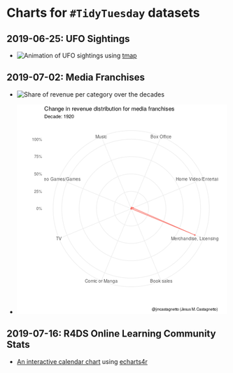 # Charts for `#TidyTuesday` datasets

## 2019-06-25: UFO Sightings

- ![Animation of UFO sightings](2019-06-25_ufo-sightings/animation-ufo-sightings_1910-2014.gif) using [tmap](https://github.com/mtennekes/tmap)


## 2019-07-02: Media Franchises

- ![Share of revenue per category over the decades](20190702-tidytuesday-media-franchises-category-decades.png)

- ![An animated radar chart]( 2019-07-02_media-franchises/radar-chart.gif)


## 2019-07-16: R4DS Online Learning Community Stats

- [An interactive calendar chart](2019-07-16-r4ds-members/calendar-chart.html) using [echarts4r](https://echarts4r.john-coene.com/index.html)
